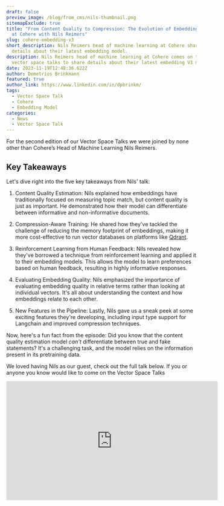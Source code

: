 ```yaml
---
draft: false
preview_image: /blog/from_cms/nils-thumbnail.png
sitemapExclude: true
title: "From Content Quality to Compression: The Evolution of Embedding Models
  at Cohere with Nils Reimers"
slug: cohere-embedding-v3
short_description: Nils Reimers head of machine learning at Cohere shares the
  details about their latest embedding model.
description: Nils Reimers head of machine learning at Cohere comes on the recent
  vector space talks to share details about their latest embedding V3 model.
date: 2023-11-19T12:48:36.622Z
author: Demetrios Brinkmann
featured: true
author_link: https://www.linkedin.com/in/dpbrinkm/
tags:
  - Vector Space Talk
  - Cohere
  - Embedding Model
categories:
  - News
  - Vector Space Talk
---
```


For the second edition of our Vector Space Talks we were joined by none other than Cohere’s Head of Machine Learning Nils Reimers. 

## Key Takeaways

Let's dive right into the five key takeaways from Nils' talk:

1. Content Quality Estimation: Nils explained how embeddings have traditionally focused on measuring topic match, but content quality is just as important. He demonstrated how their model can differentiate between informative and non-informative documents.

2. Compression-Aware Training: He shared how they've tackled the challenge of reducing the memory footprint of embeddings, making it more cost-effective to run vector databases on platforms like [Qdrant](https://cloud.qdrant.io/login).

3. Reinforcement Learning from Human Feedback: Nils revealed how they've borrowed a technique from reinforcement learning and applied it to their embedding models. This allows the model to learn preferences based on human feedback, resulting in highly informative responses.

4. Evaluating Embedding Quality: Nils emphasized the importance of evaluating embedding quality in relative terms rather than looking at individual vectors. It's all about understanding the context and how embeddings relate to each other.

5. New Features in the Pipeline: Lastly, Nils gave us a sneak peek at some exciting features they're developing, including input type support for Langchain and improved compression techniques.

Now, here's a fun fact from the episode: Did you know that the content quality estimation model *can't* differentiate between true and fake statements? It's a challenging task, and the model relies on the information present in its pretraining data.

We loved having Nils as our guest, check out the full talk below. If you or anyone you know would like to come on the Vector Space Talks 

<iframe width="560" height="315" src="https://www.youtube.com/embed/Abh3YCahyqU?si=OB4FXhTivsLLXzQV" title="YouTube video player" frameborder="0" allow="accelerometer; autoplay; clipboard-write; encrypted-media; gyroscope; picture-in-picture; web-share" allowfullscreen></iframe>